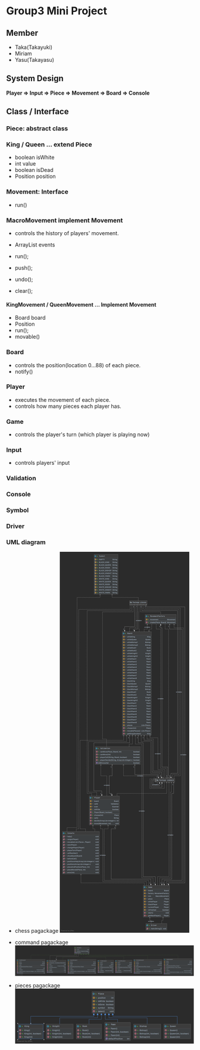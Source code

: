 Group3 Mini Project
===

Member
---

- Taka(Takayuki)
- Miriam
- Yasu(Takayasu)

System Design
---

**Player => Input => Piece => Movement => Board => Console**

Class / Interface
---

### Piece: abstract class

### King / Queen ... extend Piece

- boolean isWhite
- int value
- boolean isDead
- Position position


### Movement: Interface
- run()

### MacroMovement implement Movement
- controls the history of players' movement.

- ArrayList<Movement> events
- run();
- push();
- undo();
- clear();

#### KingMovement / QueenMovement ... Implement Movement
- Board board
- Position
- run();
- movable()

### Board
- controls the position(location 0...88) of each piece.
- notify()

### Player
- executes the movement of each piece.
- controls how many pieces each player has.

### Game
- controls the player's turn (which player is playing now)

### Input
- controls players' input

### Validation

### Console

### Symbol

### Driver



### UML diagram
- chess pagackage
![uml-chess](./images/uml-chess.png)

- command pagackage
![uml-chess](./images/uml-command.png)

- pieces pagackage
![uml-chess](./images/uml-pieces.png)


